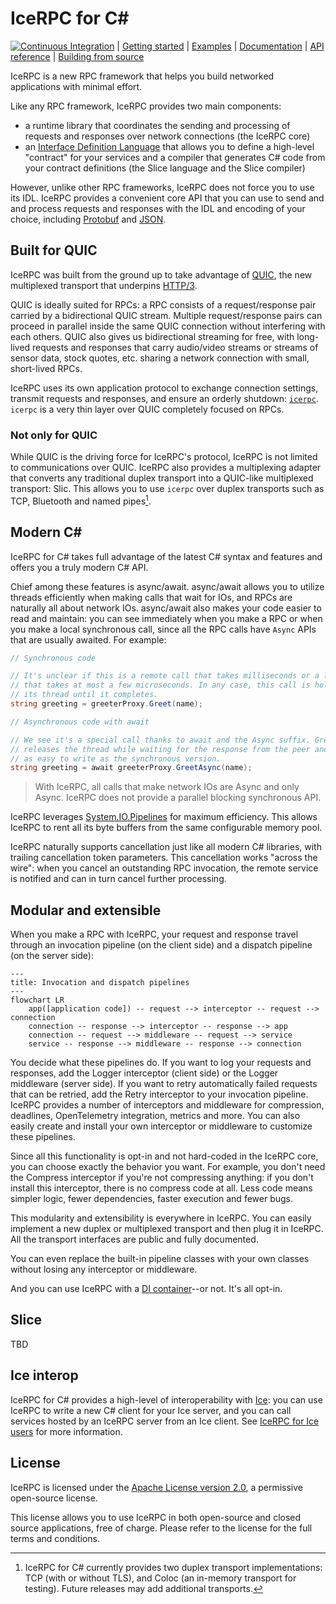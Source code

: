 # IceRPC for C#

[![Continuous Integration][ci-badge]][ci] | [Getting started][getting-started] | [Examples][examples] | [Documentation][docs] | [API reference][api] | [Building from source][building]

IceRPC is a new RPC framework that helps you build networked applications with minimal effort.

Like any RPC framework, IceRPC provides two main components:
 - a runtime library that coordinates the sending and processing of requests and responses over network connections
(the IceRPC core)
 - an [Interface Definition Language][idl] that allows you to define a high-level "contract" for your services and a
compiler that generates C# code from your contract definitions (the Slice language and the Slice compiler)

However, unlike other RPC frameworks, IceRPC does not force you to use its IDL. IceRPC provides a convenient core API
that you can use to send and and process requests and responses with the IDL and encoding of your choice, including
[Protobuf][protobuf] and [JSON][json].

## Built for QUIC

IceRPC was built from the ground up to take advantage of [QUIC][quic], the new multiplexed transport that underpins
[HTTP/3][http3].

QUIC is ideally suited for RPCs: a RPC consists of a request/response pair carried by a bidirectional QUIC stream.
Multiple request/response pairs can proceed in parallel inside the same QUIC connection without interfering with each
others. QUIC also gives us bidirectional streaming for free, with long-lived requests and responses that carry
audio/video streams or streams of sensor data, stock quotes, etc. sharing a network connection with small, short-lived
RPCs.

IceRPC uses its own application protocol to exchange connection settings, transmit requests and responses, and ensure
an orderly shutdown: [`icerpc`][icerpc-protocol]. `icerpc` is a very thin layer over QUIC completely focused on RPCs.

### Not only for QUIC

While QUIC is the driving force for IceRPC's protocol, IceRPC is not limited to communications over QUIC. IceRPC also
provides a multiplexing adapter that converts any traditional duplex transport into a QUIC-like multiplexed transport:
Slic. This allows you to use `icerpc` over duplex transports such as TCP, Bluetooth and named pipes[^1].

## Modern C#

IceRPC for C# takes full advantage of the latest C# syntax and features and offers you a truly modern C# API.

Chief among these features is async/await. async/await allows you to utilize threads efficiently when making calls that
wait for IOs, and RPCs are naturally all about network IOs. async/await also makes your code easier to read and
maintain: you can see immediately when you make a RPC or when you make a local synchronous call, since all the RPC calls
have `Async` APIs that are usually awaited. For example:

```csharp
// Synchronous code

// It's unclear if this is a remote call that takes milliseconds or a local call
// that takes at most a few microseconds. In any case, this call is holding onto
// its thread until it completes.
string greeting = greeterProxy.Greet(name);
```

```csharp
// Asynchronous code with await

// We see it's a special call thanks to await and the Async suffix. GreetAsync
// releases the thread while waiting for the response from the peer and it's just
// as easy to write as the synchronous version.
string greeting = await greeterProxy.GreetAsync(name);
```

> With IceRPC, all calls that make network IOs are Async and only Async. IceRPC does not provide a parallel blocking
> synchronous API.

IceRPC leverages [System.IO.Pipelines][pipelines] for maximum efficiency. This allows IceRPC to rent all its byte
buffers from the same configurable memory pool.

IceRPC naturally supports cancellation just like all modern C# libraries, with trailing cancellation token parameters.
This cancellation works "across the wire": when you cancel an outstanding RPC invocation, the remote service is notified
and can in turn cancel further processing.

## Modular and extensible

When you make a RPC with IceRPC, your request and response travel through an invocation pipeline (on the client side)
and a dispatch pipeline (on the server side):

```mermaid
---
title: Invocation and dispatch pipelines
---
flowchart LR
    app([application code]) -- request --> interceptor -- request --> connection
    connection -- response --> interceptor -- response --> app
    connection -- request --> middleware -- request --> service
    service -- response --> middleware -- response --> connection
```

You decide what these pipelines do. If you want to log your requests and responses, add the Logger interceptor
(client side) or the Logger middleware (server side). If you want to retry automatically failed requests that can be
retried, add the Retry interceptor to your invocation pipeline. IceRPC provides a number of interceptors and middleware
for compression, deadlines, OpenTelemetry integration, metrics and more. You can also easily create and install your own
interceptor or middleware to customize these pipelines.

Since all this functionality is opt-in and not hard-coded in the IceRPC core, you can choose exactly the behavior you
want. For example, you don't need the Compress interceptor if you're not compressing anything: if you don't install this
interceptor, there is no compress code at all. Less code means simpler logic, fewer dependencies, faster execution and
fewer bugs.

This modularity and extensibility is everywhere in IceRPC. You can easily implement a new duplex or multiplexed
transport and then plug it in IceRPC. All the transport interfaces are public and fully documented.

You can even replace the built-in pipeline classes with your own classes without losing any interceptor or middleware.

And you can use IceRPC with a [DI container][icerpc-with-di]--or not. It's all opt-in.

## Slice

TBD

## Ice interop

IceRPC for C# provides a high-level of interoperability with [Ice][zeroc-ice]: you can use IceRPC to write a new C#
client for your Ice server, and you can call services hosted by an IceRPC server from an Ice client.
See [IceRPC for Ice users][icerpc-for-ice-users] for more information.

## License

IceRPC is licensed under the [Apache License version 2.0][license], a permissive open-source license.

This license allows you to use IceRPC in both open-source and closed source applications, free of charge. Please refer
to the license for the full terms and conditions.

[^1]: IceRPC for C# currently provides two duplex transport implementations: TCP (with or without TLS), and Coloc (an
in-memory transport for testing). Future releases may add additional transports.

[api]: https://api.testing.zeroc.com/csharp/
[building]: BUILDING.md
[ci]: actions/workflows/dotnet.yml
[ci-badge]: actions/workflows/dotnet.yml/badge.svg
[docs]: https://docs.testing.zeroc.com/docs
[getting-started]: https://docs.testing.zeroc.com/docs/getting-started
[examples]: examples
[http3]: https://en.wikipedia.org/wiki/HTTP/3
[icerpc-for-ice-users]: https://docs.testing.zeroc.com/docs/icerpc-for-ice-users
[icerpc-protocol]: https://docs.testing.zeroc.com/docs/icerpc-core/icerpc-protocol/mapping-rpcs-to-streams
[icerpc-with-di]: https://docs.testing.zeroc.com/docs/icerpc-core/dependency-injection/di-and-icerpc-for-csharp
[idl]: https://en.wikipedia.org/wiki/Interface_description_language
[json]: examples/GreeterJson
[license]: LICENSE
[packages]: https://www.nuget.org/packages/IceRpc
[pipelines]: https://learn.microsoft.com/en-us/dotnet/standard/io/pipelines
[protobuf]: examples/GreeterProtobuf
[quic]: https://en.wikipedia.org/wiki/QUIC
[slic]: TBD
[zeroc-ice]: https://github.com/zeroc-ice/ice
